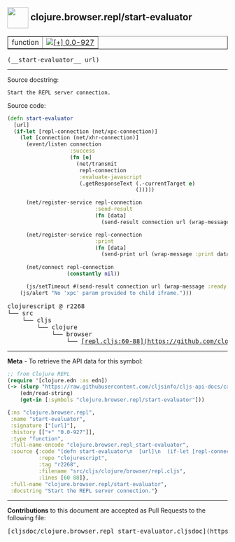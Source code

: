 ## <img width="48px" valign="middle" src="http://i.imgur.com/Hi20huC.png"> clojure.browser.repl/start-evaluator

 <table border="1">
<tr>

<td>function</td>
<td><a href="https://github.com/cljsinfo/cljs-api-docs/tree/0.0-927"><img valign="middle" alt="[+] 0.0-927" src="https://img.shields.io/badge/+-0.0--927-lightgrey.svg"></a> </td>
</tr>
</table>

 <samp>
(__start-evaluator__ url)<br>
</samp>

---




Source docstring:

```
Start the REPL server connection.
```

Source code:

```clj
(defn start-evaluator
  [url]
  (if-let [repl-connection (net/xpc-connection)]
    (let [connection (net/xhr-connection)]
      (event/listen connection
                    :success
                    (fn [e]
                      (net/transmit
                       repl-connection
                       :evaluate-javascript
                       (.getResponseText (.-currentTarget e)
                                         ()))))

      (net/register-service repl-connection
                            :send-result
                            (fn [data]
                              (send-result connection url (wrap-message :result data))))

      (net/register-service repl-connection
                            :print
                            (fn [data]
                              (send-print url (wrap-message :print data))))
      
      (net/connect repl-connection
                   (constantly nil))

      (js/setTimeout #(send-result connection url (wrap-message :ready "ready")) 50))
    (js/alert "No 'xpc' param provided to child iframe.")))
```

 <pre>
clojurescript @ r2268
└── src
    └── cljs
        └── clojure
            └── browser
                └── <ins>[repl.cljs:60-88](https://github.com/clojure/clojurescript/blob/r2268/src/cljs/clojure/browser/repl.cljs#L60-L88)</ins>
</pre>


---

__Meta__ - To retrieve the API data for this symbol:

```clj
;; from Clojure REPL
(require '[clojure.edn :as edn])
(-> (slurp "https://raw.githubusercontent.com/cljsinfo/cljs-api-docs/catalog/cljs-api.edn")
    (edn/read-string)
    (get-in [:symbols "clojure.browser.repl/start-evaluator"]))
```

```clj
{:ns "clojure.browser.repl",
 :name "start-evaluator",
 :signature ["[url]"],
 :history [["+" "0.0-927"]],
 :type "function",
 :full-name-encode "clojure.browser.repl_start-evaluator",
 :source {:code "(defn start-evaluator\n  [url]\n  (if-let [repl-connection (net/xpc-connection)]\n    (let [connection (net/xhr-connection)]\n      (event/listen connection\n                    :success\n                    (fn [e]\n                      (net/transmit\n                       repl-connection\n                       :evaluate-javascript\n                       (.getResponseText (.-currentTarget e)\n                                         ()))))\n\n      (net/register-service repl-connection\n                            :send-result\n                            (fn [data]\n                              (send-result connection url (wrap-message :result data))))\n\n      (net/register-service repl-connection\n                            :print\n                            (fn [data]\n                              (send-print url (wrap-message :print data))))\n      \n      (net/connect repl-connection\n                   (constantly nil))\n\n      (js/setTimeout #(send-result connection url (wrap-message :ready \"ready\")) 50))\n    (js/alert \"No 'xpc' param provided to child iframe.\")))",
          :repo "clojurescript",
          :tag "r2268",
          :filename "src/cljs/clojure/browser/repl.cljs",
          :lines [60 88]},
 :full-name "clojure.browser.repl/start-evaluator",
 :docstring "Start the REPL server connection."}

```

---

__Contributions__ to this document are accepted as Pull Requests to the following file:

 <pre>
[cljsdoc/clojure.browser.repl_start-evaluator.cljsdoc](https://github.com/cljsinfo/cljs-api-docs/blob/master/cljsdoc/clojure.browser.repl_start-evaluator.cljsdoc)
</pre>

